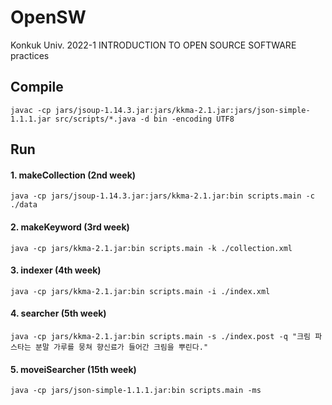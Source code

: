 # OpenSW
Konkuk Univ. 2022-1 INTRODUCTION TO OPEN SOURCE SOFTWARE practices

## Compile
```
javac -cp jars/jsoup-1.14.3.jar:jars/kkma-2.1.jar:jars/json-simple-1.1.1.jar src/scripts/*.java -d bin -encoding UTF8
```
## Run
#### 1. makeCollection (2nd week)
```
java -cp jars/jsoup-1.14.3.jar:jars/kkma-2.1.jar:bin scripts.main -c ./data
```
#### 2. makeKeyword (3rd week)
```
java -cp jars/kkma-2.1.jar:bin scripts.main -k ./collection.xml
```
#### 3. indexer (4th week)
```
java -cp jars/kkma-2.1.jar:bin scripts.main -i ./index.xml
```
#### 4. searcher (5th week)
```
java -cp jars/kkma-2.1.jar:bin scripts.main -s ./index.post -q "크림 파스타는 분말 가루를 뭉쳐 향신료가 들어간 크림을 뿌린다."
```
#### 5. moveiSearcher (15th week)
```
java -cp jars/json-simple-1.1.1.jar:bin scripts.main -ms 
```